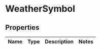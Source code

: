 

# WeatherSymbol

## Properties

Name | Type | Description | Notes
------------ | ------------- | ------------- | -------------





